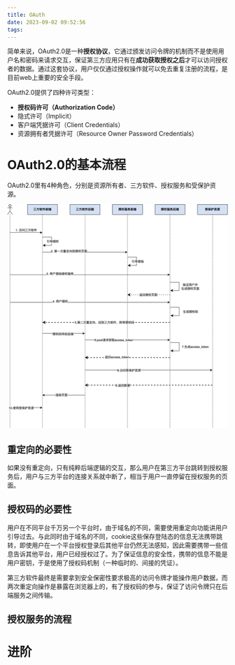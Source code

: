 ```yaml
---
title: OAuth
date: 2023-09-02 09:52:56
tags:
---
```


简单来说，OAuth2.0是一种**授权协议**，它通过颁发访问令牌的机制而不是使用用户名和密码来请求交互，保证第三方应用只有在**成功获取授权之后**才可以访问授权者的数据。通过这套协议，用户仅仅通过授权操作就可以免去重复注册的流程，是目前web上重要的安全手段。

OAuth2.0提供了四种许可类型：

- **授权码许可（Authorization Code）**
- 隐式许可（Implicit）
- 客户端凭据许可（Client Credentials）
- 资源拥有者凭据许可（Resource Owner Password Credentials）

# OAuth2.0的基本流程

OAuth2.0里有4种角色，分别是资源所有者、三方软件、授权服务和受保护资源。

 ![Oauth](OAuth/Oauth.png)

## 重定向的必要性

如果没有重定向，只有纯粹后端逻辑的交互，那么用户在第三方平台跳转到授权服务后，用户与三方平台的连接关系就中断了，相当于用户一直停留在授权服务的页面。

## 授权码的必要性

用户在不同平台千万另一个平台时，由于域名的不同，需要使用重定向功能讲用户引导过去。与此同时由于域名的不同，cookie这些保存登陆态的信息无法携带跳转，即使用户在一个平台授权登录后其他平台仍然无法感知，因此需要携带一些信息告诉其他平台，用户已经授权过了。为了保证信息的安全性，携带的信息不能是用户密钥，于是使用了授权码机制（一种临时的、间接的凭证）。

第三方软件最终是需要拿到安全保密性要求极高的访问令牌才能操作用户数据，而两次重定向操作是暴露在浏览器上的，有了授权码的参与，保证了访问令牌只在后端服务之间传输。

## 授权服务的流程



# 进阶
